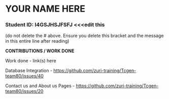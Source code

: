 # YOUR NAME HERE

### Student ID: I4GSJHSJFSFJ <<<edit this
(do not delete the # above. Ensure you delete this bracket and the message in this entire line after reading)

**CONTRIBUTIONS / WORK DONE**

Work done - link(s) here

Database Integration - https://github.com/zuri-training/Tcgen-team80/issues/40

Contact us and About us Pages - https://github.com/zuri-training/Tcgen-team80/issues/20
